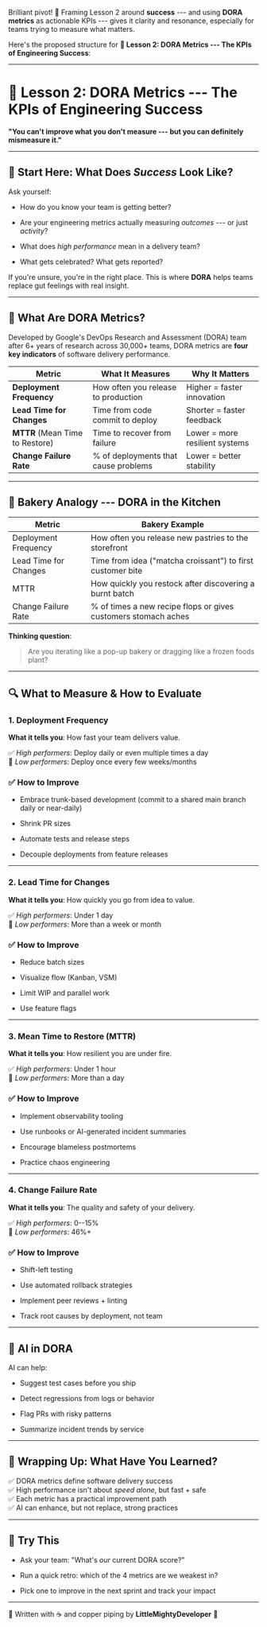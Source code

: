 Brilliant pivot! 🎯 Framing Lesson 2 around **success** --- and using **DORA metrics** as actionable KPIs --- gives it clarity and resonance, especially for teams trying to measure what matters.

Here's the proposed structure for **📘 Lesson 2: DORA Metrics --- The KPIs of Engineering Success**:

* * * * *

📘 Lesson 2: DORA Metrics --- The KPIs of Engineering Success
===========================================================

**"You can't improve what you don't measure --- but you can definitely mismeasure it."**

* * * * *

🧠 Start Here: What Does *Success* Look Like?
---------------------------------------------

Ask yourself:

-   How do you know your team is getting better?

-   Are your engineering metrics actually measuring *outcomes* --- or just *activity*?

-   What does *high performance* mean in a delivery team?

-   What gets celebrated? What gets reported?

If you're unsure, you're in the right place. This is where **DORA** helps teams replace gut feelings with real insight.

* * * * *

🧪 What Are DORA Metrics?
-------------------------

Developed by Google's DevOps Research and Assessment (DORA) team after 6+ years of research across 30,000+ teams, DORA metrics are **four key indicators** of software delivery performance.

| Metric | What It Measures | Why It Matters |
| --- | --- | --- |
| **Deployment Frequency** | How often you release to production | Higher = faster innovation |
| **Lead Time for Changes** | Time from code commit to deploy | Shorter = faster feedback |
| **MTTR** (Mean Time to Restore) | Time to recover from failure | Lower = more resilient systems |
| **Change Failure Rate** | % of deployments that cause problems | Lower = better stability |

* * * * *

🍩 Bakery Analogy --- DORA in the Kitchen
---------------------------------------

| Metric | Bakery Example |
| --- | --- |
| Deployment Frequency | How often you release new pastries to the storefront |
| Lead Time for Changes | Time from idea ("matcha croissant") to first customer bite |
| MTTR | How quickly you restock after discovering a burnt batch |
| Change Failure Rate | % of times a new recipe flops or gives customers stomach aches |

**Thinking question**:

> Are you iterating like a pop-up bakery or dragging like a frozen foods plant?

* * * * *

🔍 What to Measure & How to Evaluate
------------------------------------

### **1\. Deployment Frequency**

**What it tells you**: How fast your team delivers value.

✅ *High performers*: Deploy daily or even multiple times a day\
🚩 *Low performers*: Deploy once every few weeks/months

### ✅ How to Improve

-   Embrace trunk-based development (commit to a shared main branch daily or near-daily)

-   Shrink PR sizes

-   Automate tests and release steps

-   Decouple deployments from feature releases

* * * * *

### **2\. Lead Time for Changes**

**What it tells you**: How quickly you go from idea to value.

✅ *High performers*: Under 1 day\
🚩 *Low performers*: More than a week or month

### ✅ How to Improve

-   Reduce batch sizes

-   Visualize flow (Kanban, VSM)

-   Limit WIP and parallel work

-   Use feature flags

* * * * *

### **3\. Mean Time to Restore (MTTR)**

**What it tells you**: How resilient you are under fire.

✅ *High performers*: Under 1 hour\
🚩 *Low performers*: More than a day

### ✅ How to Improve

-   Implement observability tooling

-   Use runbooks or AI-generated incident summaries

-   Encourage blameless postmortems

-   Practice chaos engineering

* * * * *

### **4\. Change Failure Rate**

**What it tells you**: The quality and safety of your delivery.

✅ *High performers*: 0--15%\
🚩 *Low performers*: 46%+

### ✅ How to Improve

-   Shift-left testing

-   Use automated rollback strategies

-   Implement peer reviews + linting

-   Track root causes by deployment, not team

* * * * *

🤖 AI in DORA
-------------

AI can help:

-   Suggest test cases before you ship

-   Detect regressions from logs or behavior

-   Flag PRs with risky patterns

-   Summarize incident trends by service

* * * * *

🧭 Wrapping Up: What Have You Learned?
--------------------------------------

✅ DORA metrics define software delivery success\
✅ High performance isn't about *speed alone*, but fast + safe\
✅ Each metric has a practical improvement path\
✅ AI can enhance, but not replace, strong practices

* * * * *

🚀 Try This
-----------

-   Ask your team: "What's *our* current DORA score?"

-   Run a quick retro: which of the 4 metrics are we weakest in?

-   Pick one to improve in the next sprint and track your impact

---

📝 Written with ☕ and copper piping by **LittleMightyDeveloper** 🧁
